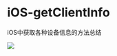 # iOS-getClientInfo
iOS中获取各种设备信息的方法总结

 ![](https://github.com/PengfeiWang666/iOS-getClientInfo/ClientTest/ReadMeResource/guide0.png)

